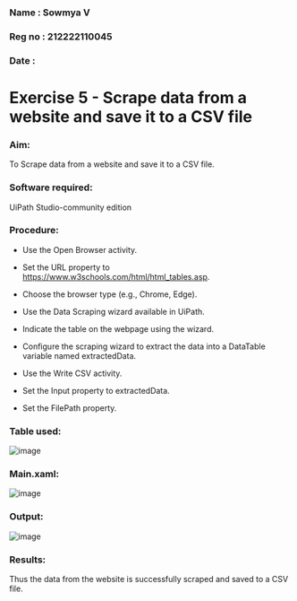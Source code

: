 ### Name : Sowmya V
### Reg no : 212222110045
### Date : 
# Exercise 5 - Scrape data from a website and save it to a CSV file

### Aim:
To Scrape data from a website and save it to a CSV file.

### Software required:
UiPath Studio-community edition

### Procedure:

- Use the Open Browser activity.
- Set the URL property to https://www.w3schools.com/html/html_tables.asp.
- Choose the browser type (e.g., Chrome, Edge).

- Use the Data Scraping wizard available in UiPath.
- Indicate the table on the webpage using the wizard.
- Configure the scraping wizard to extract the data into a DataTable variable named extractedData.

- Use the Write CSV activity.
- Set the Input property to extractedData.
- Set the FilePath property.

### Table used:

![image](https://github.com/user-attachments/assets/f596c297-384c-4a66-b73a-d14c917dbec5)

### Main.xaml:

![image](https://github.com/user-attachments/assets/8b10ac58-d037-4100-adb8-53820a8c6f85)


### Output:

![image](https://github.com/user-attachments/assets/0c101008-ced0-4054-a30a-b4138b9a2a02)


### Results:
Thus the data from the website is successfully scraped and saved to a CSV file.



